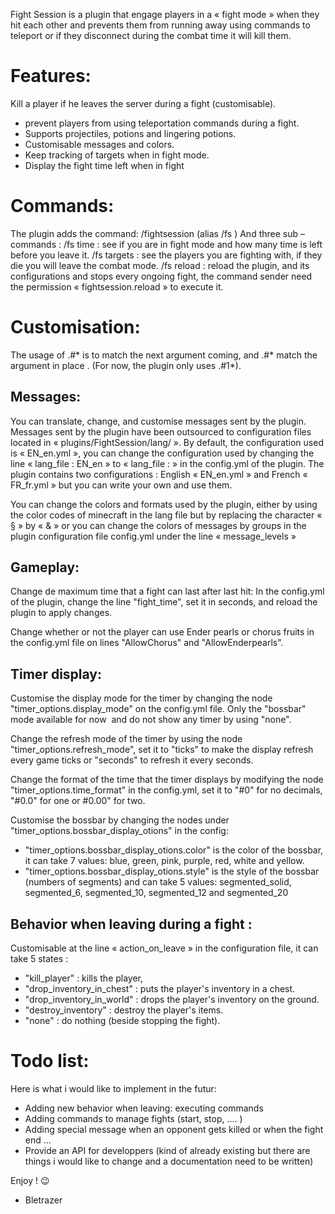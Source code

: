 Fight Session is a plugin that engage players in a « fight mode » when they hit each other and prevents them from running away using commands to teleport or if they disconnect during the combat time it will kill them.


# Features:
Kill a player if he leaves the server during a fight (customisable).
 - prevent players from using teleportation commands during a fight.
 - Supports projectiles, potions and lingering potions.
 - Customisable messages and colors.
 - Keep tracking of targets when in fight mode.
 - Display the fight time left when in fight

# Commands:
The plugin adds the command: /fightsession (alias /fs )
And three sub – commands :
/fs time : see if you are in fight mode and how many time is left before you leave it.
/fs targets : see the players you are fighting with, if they die you will leave the combat mode.
/fs reload : reload the plugin, and its configurations and stops every ongoing fight, the command sender need the permission « fightsession.reload » to execute it.

# Customisation:
The usage of .#* is to match the next argument coming, and .#<number>* match the argument in place <number>. (For now, the plugin only uses .#1*).

## Messages:
 You can translate, change, and customise messages sent by the plugin.
Messages sent by the plugin have been outsourced to configuration files located in « plugins/FightSession/lang/ ».
By default, the configuration used is « EN_en.yml », you can change the configuration used by changing the line « lang_file : EN_en » to « lang_file : » in the config.yml of the plugin.
The plugin contains two configurations : English « EN_en.yml » and French « FR_fr.yml » but you can write your own and use them.

You can change the colors and formats used by the plugin, either by using the color codes of minecraft in the lang file but by replacing the character « § » by « & » or you can change the colors of messages by groups in the plugin configuration file config.yml under the line « message_levels »
 
## Gameplay:
 Change de maximum time that a fight can last after last hit:
In the config.yml of the plugin, change the line "fight_time", set it in seconds, and reload the plugin to apply changes.

Change whether or not the player can use Ender pearls or chorus fruits in the config.yml file on lines "AllowChorus" and "AllowEnderpearls".

## Timer display:
 Customise the display mode for the timer by changing the node "timer_options.display_mode" on the config.yml file. Only the "bossbar" mode available for now  and do not show any timer by using "none".

Change the refresh mode of the timer by using the node "timer_options.refresh_mode", set it to "ticks" to make the display refresh every game ticks or "seconds" to refresh it every seconds.

Change the format of the time that the timer displays by modifying the node "timer_options.time_format" in the config.yml, set it to "#0" for no decimals, "#0.0" for one or #0.00" for two.

Customise the bossbar by changing the nodes under "timer_options.bossbar_display_otions" in the config:
 - "timer_options.bossbar_display_otions.color" is the color of the bossbar, it can take 7 values: blue, green, pink, purple, red, white and yellow.
 - "timer_options.bossbar_display_otions.style" is the style of the bossbar (numbers of segments) and can take 5 values: segmented_solid, segmented_6, segmented_10, segmented_12 and segmented_20


## Behavior when leaving during a fight :
 Customisable at the line « action_on_leave » in the configuration file, it can take 5 states :
- "kill_player" : kills the player,
- "drop_inventory_in_chest" : puts the player's inventory in a chest.
- "drop_inventory_in_world" : drops the player's inventory on the ground.
- "destroy_inventory" : destroy the player's items.
- "none" : do nothing (beside stopping the fight).
 
# Todo list:
 Here is what i would like to implement in the futur:
 - Adding new behavior when leaving: executing commands
 - Adding commands to manage fights (start, stop, .... )
 - Adding special message when an opponent gets killed or when the fight end ...
 - Provide an API for developpers (kind of already existing but there are things i would like to change and a documentation need to be written)

Enjoy ! 😉
- Bletrazer
